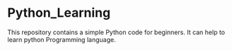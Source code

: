 # Python_Learning
This repository contains a simple Python code for beginners. It can help to learn python Programming language.
